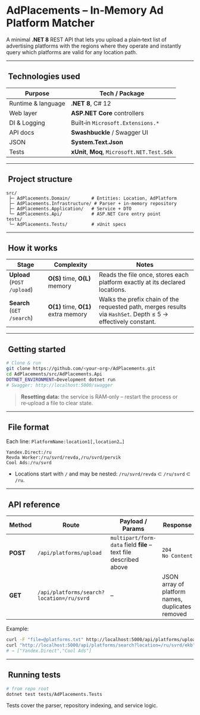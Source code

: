 # AdPlacements – In‑Memory Ad Platform Matcher

A minimal **.NET 8** REST API that lets you upload a plain‑text list of advertising platforms with the regions where they operate and instantly query which platforms are valid for any location path.

---

##  Technologies used

| Purpose            | Tech / Package                                  |
| ------------------ | ----------------------------------------------- |
| Runtime & language | **.NET 8**, C# 12                               |
| Web layer          | **ASP.NET Core** controllers                    |
| DI & Logging       | Built‑in `Microsoft.Extensions.*`               |
| API docs           | **Swashbuckle** / Swagger UI                    |
| JSON               | **System.Text.Json** |
| Tests              | **xUnit**, **Moq**, `Microsoft.NET.Test.Sdk`    |

---

##  Project structure

```
src/
 ├─ AdPlacements.Domain/        # Entities: Location, AdPlatform
 ├─ AdPlacements.Infrastructure/ # Parser + in‑memory repository
 ├─ AdPlacements.Application/   # Service + DTO
 └─ AdPlacements.Api/           # ASP.NET Core entry point
tests/
 └─ AdPlacements.Tests/         # xUnit specs
```

---

##  How it works

| Stage                       | Complexity                           | Notes                                                                                                         |
| --------------------------- | ------------------------------------ | ------------------------------------------------------------------------------------------------------------- |
| **Upload** (`POST /upload`) | **O(S)** time, **O(L)** memory       | Reads the file once, stores each platform exactly at its declared locations.                                  |
| **Search** (`GET /search`)  | **O(1)** time, **O(1)** extra memory | Walks the prefix chain of the requested path, merges results via `HashSet`. Depth ≤ 5 → effectively constant. |

---

##  Getting started

```bash
# Clone & run
git clone https://github.com/<your-org>/AdPlacements.git
cd AdPlacements/src/AdPlacements.Api
DOTNET_ENVIRONMENT=Development dotnet run
# Swagger: http://localhost:5000/swagger
```

> **Resetting data:** the service is RAM‑only – restart the process or re‑upload a file to clear state.

---

##  File format

Each line: `PlatformName:location1[,location2…]`

```
Yandex.Direct:/ru
Revda Worker:/ru/svrd/revda,/ru/svrd/pervik
Cool Ads:/ru/svrd
```

* Locations start with `/` and may be nested: `/ru/svrd/revda` ⊂ `/ru/svrd` ⊂ `/ru`.

---

##  API reference

| Method   | Route                                     | Payload / Params                                                  | Response                                         |
| -------- | ----------------------------------------- | ----------------------------------------------------------------- | ------------------------------------------------ |
| **POST** | `/api/platforms/upload`                   | `multipart/form-data`  field **file** – text file described above | `204 No Content`                                 |
| **GET**  | `/api/platforms/search?location=/ru/svrd` | –                                                                 | JSON array of platform names, duplicates removed |

Example:

```bash
curl -F "file=@platforms.txt" http://localhost:5000/api/platforms/upload
curl "http://localhost:5000/api/platforms/search?location=/ru/svrd/ekb"
# → ["Yandex.Direct","Cool Ads"]
```

---

##  Running tests

```bash
# from repo root
dotnet test tests/AdPlacements.Tests
```

Tests cover the parser, repository indexing, and service logic.
